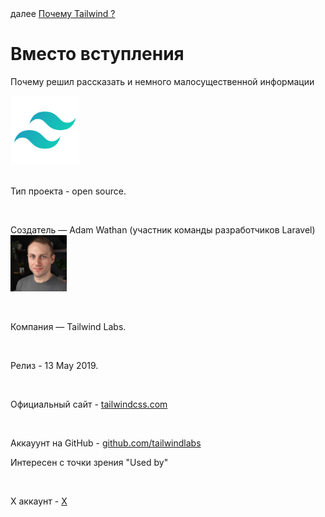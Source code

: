 <div>
далее
<a href="01.md">
Почему Tailwind ?
</a>
</div>

<h1>Вместо вступления</h1>

<p>Почему решил рассказать и немного малосущественной информации</p>

<div>
<img src="./../logo.png" width="110" height="110"/>
</div>

<br/>

<div>

Тип проекта - open source.

<br/>

Создатель — Adam Wathan (участник команды разработчиков Laravel)
<img src="./adam.jpg" width="90" height="90"/>

<br/>

Компания — Tailwind Labs.

<br/>

Релиз - 13 May 2019.

<br/>

Официальный сайт - <a href="https://tailwindcss.com/">tailwindcss.com</a>

<br/>

Аккауунт на GitHub - <a href="https://github.com/tailwindlabs">github.com/tailwindlabs</a>

Интересен с точки зрения "Used by"

<br/>

X аккаунт - <a href="https://x.com/tailwindcss">X</a>

</div>
